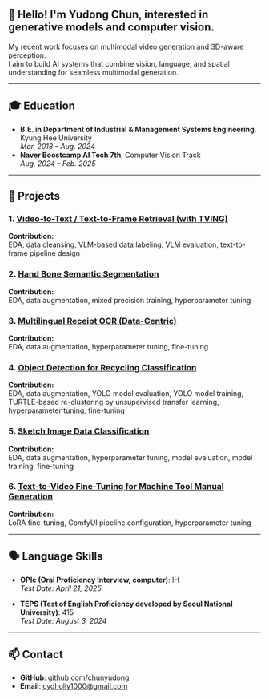 ## 👋 Hello! I'm Yudong Chun, interested in generative models and computer vision.

My recent work focuses on multimodal video generation and 3D-aware perception.  
I aim to build AI systems that combine vision, language, and spatial understanding for seamless multimodal generation.

---

## 🎓 Education

- **B.E. in Department of Industrial & Management Systems Engineering**, Kyung Hee University  
  *Mar. 2018 – Aug. 2024*  
- **Naver Boostcamp AI Tech 7th**, Computer Vision Track  
  *Aug. 2024 – Feb. 2025*

---

## 🧩 Projects

### 1. [Video-to-Text / Text-to-Frame Retrieval (with TVING)](https://github.com/chunyudong/level4-cv-finalproject-hackathon-cv-11-lv3)  
**Contribution:**  
EDA, data cleansing, VLM-based data labeling, VLM evaluation, text-to-frame pipeline design

### 2. [Hand Bone Semantic Segmentation](https://github.com/chunyudong/level2-cv-semanticsegmentation-cv-11-lv3)  
**Contribution:**  
EDA, data augmentation, mixed precision training, hyperparameter tuning

### 3. [Multilingual Receipt OCR (Data-Centric)](https://github.com/chunyudong/level2-cv-datacentric-cv-08)  
**Contribution:**  
EDA, data augmentation, hyperparameter tuning, fine-tuning

### 4. [Object Detection for Recycling Classification](https://github.com/chunyudong/level2-objectdetection-cv-08)  
**Contribution:**  
EDA, data augmentation, YOLO model evaluation, YOLO model training, TURTLE-based re-clustering by unsupervised transfer learning, hyperparameter tuning, fine-tuning

### 5. [Sketch Image Data Classification](https://github.com/chunyudong/level1-imageclassification-cv-08)  
**Contribution:**  
EDA, data augmentation, hyperparameter tuning, model evaluation, model training, fine-tuning

### 6. [Text-to-Video Fine-Tuning for Machine Tool Manual Generation](https://github.com/chunyudong/T2V-Machine-tool-Fine-Tuning)  
**Contribution:**  
LoRA fine-tuning, ComfyUI pipeline configuration, hyperparameter tuning

---

## 🗣️ Language Skills

- **OPIc (Oral Proficiency Interview, computer)**: IH  
  *Test Date: April 21, 2025*
  
- **TEPS (Test of English Proficiency developed by Seoul National University)**: 415  
  *Test Date: August 3, 2024*

---

## 📫 Contact

- **GitHub**: [github.com/chunyudong](https://github.com/chunyudong)  
- **Email**: cydholly1000@gmail.com
